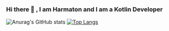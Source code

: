 ### Hi there 👋 , I am Harmaton and I am a Kotlin Developer 

![Anurag's GitHub stats](https://github-readme-stats.vercel.app/api?username=Harmaton&show_icons=true&theme=dracula)
[![Top Langs](https://github-readme-stats.vercel.app/api/top-langs/?username=Harmaton&layout=compact)](https://github.com/anuraghazra/github-readme-stats)



